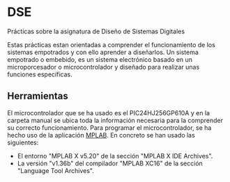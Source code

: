 # DSE
Prácticas sobre la asignatura de Diseño de Sistemas Digitales

Estas prácticas estan orientadas a comprender el funcionamiento de los sistemas empotrados y con ello aprender a diseñarlos. Un sistema empotrado o embebido, es un sistema electrónico basado en un microporcesador o microcontrolador y diseñado para realizar unas funciones específicas.

## Herramientas
El microcontrolador que se ha usado es el PIC24HJ256GP610A y en la carpeta manual se ubica toda la información necesaria para la comprender su correcto funcionamiento.
Para programar el microcontrolador, se ha hecho uso de la aplicación [MPLAB](https://www.microchip.com/en-us/tools-resources/archives/mplab-ecosystem). En concreto se han usado las siguientes:
  - El entorno "MPLAB X v5.20" de la sección "MPLAB X IDE Archives".
  - La versión "v1.36b" del compilador "MPLAB XC16" de la sección "Language Tool Archives".
